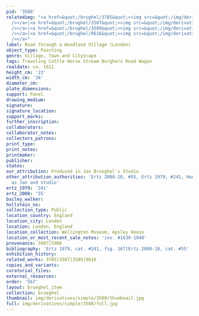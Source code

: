 ```yaml
---
pid: '3508'
relatedimg: "<a href=&quot;/brughel/3785&quot;><img src=&quot;/img/derivatives/simple/3785/thumbnail.jpg&quot;
  /></a>|<a href=&quot;/brughel/3507&quot;><img src=&quot;/img/derivatives/simple/3507/thumbnail.jpg&quot;
  /></a>|<a href=&quot;/brughel/3509&quot;><img src=&quot;/img/derivatives/simple/3509/thumbnail.jpg&quot;
  /></a>|<a href=&quot;/brughel/9616&quot;><img src=&quot;/img/derivatives/simple/9616/thumbnail.jpg&quot;
  /></a>"
label: Road through a Woodland Village (London)
object_type: Painting
genre: Village, Town and Cityscape
tags: Traveling Cattle Horse Stream Burghers Road Wagon
realdate: ca. 1611
height_cm: '23'
width_cm: '36'
diameter_cm: 
plate_dimensions: 
support: Panel
drawing_medium: 
signature: 
signature_location: 
support_marks: 
further_inscription: 
collaborators: 
collaborator_notes: 
collectors_patrons: 
print_type: 
print_notes: 
printmaker: 
publisher: 
states: 
our_attribution: Produced in Jan Brueghel's Studio
other_attribution_authorities: 'Ertz 2008-10, #55, Ertz 1979, #241, Honig database
  as Jan and studio'
ertz_1979: '241'
ertz_2008: '55'
bailey_walker: 
hollstein_no: 
collection_type: Public
location_country: England
location_city: London
location: London, England
location_collection: Wellington Museum, Apsley House
location_or_most_recent_sale_notes: 'inv. #1639-1948'
provenance: 5907|5908
bibliography: 'Ertz 1979, cat. #241, fig. 167|Ertz 2008-10, cat. #55'
exhibition_history: 
related_works: 3785|3507|3509|9616
copies_and_variants: 
curatorial_files: 
external_resources: 
order: '567'
layout: brueghel_item
collection: brueghel
thumbnail: img/derivatives/simple/3508/thumbnail.jpg
full: img/derivatives/simple/3508/full.jpg
---
```

